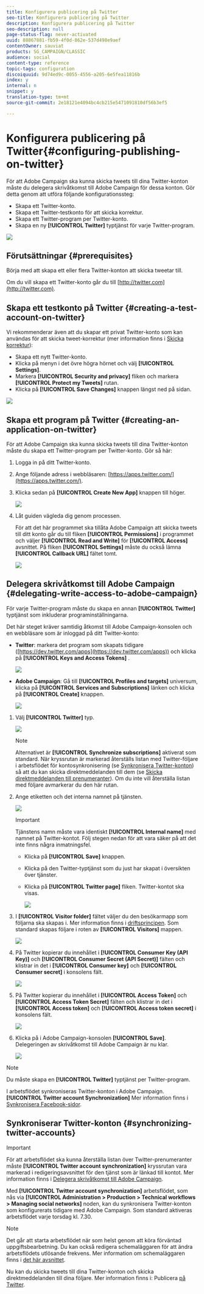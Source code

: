 ```yaml
---
title: Konfigurera publicering på Twitter
seo-title: Konfigurera publicering på Twitter
description: Konfigurera publicering på Twitter
seo-description: null
page-status-flag: never-activated
uuid: 88867881-fb59-4f0d-862e-537d498e9aef
contentOwner: sauviat
products: SG_CAMPAIGN/CLASSIC
audience: social
content-type: reference
topic-tags: configuration
discoiquuid: 9d74ed9c-0055-4556-a205-6e5fea11816b
index: y
internal: n
snippet: y
translation-type: tm+mt
source-git-commit: 2e18121e4094bc4cb215e5471091810df56b3ef5

---
```



# Konfigurera publicering på Twitter{#configuring-publishing-on-twitter}

För att Adobe Campaign ska kunna skicka tweets till dina Twitter-konton måste du delegera skrivåtkomst till Adobe Campaign för dessa konton. Gör detta genom att utföra följande konfigurationssteg:

* Skapa ett Twitter-konto.
* Skapa ett Twitter-testkonto för att skicka korrektur.
* Skapa ett Twitter-program per Twitter-konto.
* Skapa en ny **[!UICONTROL Twitter]** typtjänst för varje Twitter-program.

![](assets/social_diagram_twitter_service.png)

## Förutsättningar {#prerequisites}

Börja med att skapa ett eller flera Twitter-konton att skicka tweetar till.

Om du vill skapa ett Twitter-konto går du till [http://twitter.com](http://twitter.com).

## Skapa ett testkonto på Twitter {#creating-a-test-account-on-twitter}

Vi rekommenderar även att du skapar ett privat Twitter-konto som kan användas för att skicka tweet-korrektur (mer information finns i [Skicka korrektur](../../social/using/publishing-on-twitter.md#sending-the-proof)):

* Skapa ett nytt Twitter-konto.
* Klicka på menyn i det övre högra hörnet och välj **[!UICONTROL Settings]**.
* Markera **[!UICONTROL Security and privacy]** fliken och markera **[!UICONTROL Protect my Tweets]** rutan.
* Klicka på **[!UICONTROL Save Changes]** knappen längst ned på sidan.

![](assets/social_twitter_test_page.png)

## Skapa ett program på Twitter {#creating-an-application-on-twitter}

För att Adobe Campaign ska kunna skicka tweets till dina Twitter-konton måste du skapa ett Twitter-program per Twitter-konto. Gör så här:

1. Logga in på ditt Twitter-konto.
1. Ange följande adress i webbläsaren: [https://apps.twitter.com/](https://apps.twitter.com/).
1. Klicka sedan på **[!UICONTROL Create New App]** knappen till höger.

   ![](assets/social_create_twitter_app_001.png)

1. Låt guiden vägleda dig genom processen.

   För att det här programmet ska tillåta Adobe Campaign att skicka tweets till ditt konto går du till fliken **[!UICONTROL Permissions]** i programmet och väljer **[!UICONTROL Read and Write]** för **[!UICONTROL Access]** avsnittet. På fliken **[!UICONTROL Settings]** måste du också lämna **[!UICONTROL Callback URL]** fältet tomt.

   ![](assets/social_create_twitter_app_002.png)

## Delegera skrivåtkomst till Adobe Campaign {#delegating-write-access-to-adobe-campaign}

För varje Twitter-program måste du skapa en annan **[!UICONTROL Twitter]** typtjänst som inkluderar programinställningarna.

Det här steget kräver samtidig åtkomst till Adobe Campaign-konsolen och en webbläsare som är inloggad på ditt Twitter-konto:

* **Twitter**: markera det program som skapats tidigare ([https://dev.twitter.com/apps](https://dev.twitter.com/apps)) och klicka på **[!UICONTROL Keys and Access Tokens]** .

   ![](assets/social_twitter_service_002.png)

* **Adobe Campaign**: Gå till **[!UICONTROL Profiles and targets]** universum, klicka på **[!UICONTROL Services and Subscriptions]** länken och klicka på **[!UICONTROL Create]** knappen.

   ![](assets/social_twitter_service_007.png)

1. Välj **[!UICONTROL Twitter]** typ.

   ![](assets/social_twitter_service_008.png)

   >[!NOTE]
   >
   >Alternativet är **[!UICONTROL Synchronize subscriptions]** aktiverat som standard. När kryssrutan är markerad återställs listan med Twitter-följare i arbetsflödet för kontosynkronisering (se [Synkronisera Twitter-konton](#synchronizing-twitter-accounts)) så att du kan skicka direktmeddelanden till dem (se [Skicka direktmeddelanden till prenumeranter](../../social/using/publishing-on-twitter.md#sending-direct-messages-to-subscribers)). Om du inte vill återställa listan med följare avmarkerar du den här rutan.

1. Ange etiketten och det interna namnet på tjänsten.

   ![](assets/social_twitter_service_009.png)

   >[!IMPORTANT]
   >
   >Tjänstens namn måste vara identiskt **[!UICONTROL Internal name]** med namnet på Twitter-kontot. Följ stegen nedan för att vara säker på att det inte finns några inmatningsfel.

   * Klicka på **[!UICONTROL Save]** knappen.
   * Klicka på den Twitter-typtjänst som du just har skapat i översikten över tjänster.
   * Klicka på **[!UICONTROL Twitter page]** fliken. Twitter-kontot ska visas.

      ![](assets/social_twitter_service_010.png)

1. I **[!UICONTROL Visitor folder]** fältet väljer du den besökarmapp som följarna ska skapas i. Mer information finns i [driftsprincipen](../../social/using/publishing-on-twitter.md#operating-principle). Som standard skapas följare i roten av **[!UICONTROL Visitors]** mappen.

   ![](assets/social_twitter_service_010_b.png)

1. På Twitter kopierar du innehållet i **[!UICONTROL Consumer Key (API Key)]** och **[!UICONTROL Consumer Secret (API Secret)]** fälten och klistrar in det i **[!UICONTROL Consumer key]** och **[!UICONTROL Consumer secret]** i konsolens fält.

   ![](assets/social_twitter_service_012.png)

1. På Twitter kopierar du innehållet i **[!UICONTROL Access Token]** och **[!UICONTROL Access Token Secret]** fälten och klistrar in det i **[!UICONTROL Access token]** och **[!UICONTROL Access token secret]** i konsolens fält.

   ![](assets/social_twitter_service_013.png)

1. Klicka på i Adobe Campaign-konsolen **[!UICONTROL Save]**. Delegeringen av skrivåtkomst till Adobe Campaign är nu klar.

   ![](assets/social_twitter_service_014.png)

>[!NOTE]
>
>Du måste skapa en **[!UICONTROL Twitter]** typtjänst per Twitter-program.

I arbetsflödet synkroniseras Twitter-konton i Adobe Campaign. **[!UICONTROL Twitter account Synchronization]** Mer information finns i [Synkronisera Facebook-sidor](../../social/using/publishing-on-facebook-walls.md#synchronizing-facebook-pages).

## Synkroniserar Twitter-konton {#synchronizing-twitter-accounts}

>[!IMPORTANT]
>
>För att arbetsflödet ska kunna återställa listan över Twitter-prenumeranter måste **[!UICONTROL Twitter account synchronization]** kryssrutan vara markerad i redigeringsavsnittet för den tjänst som är länkad till kontot. Mer information finns i [Delegera skrivåtkomst till Adobe Campaign](#delegating-write-access-to-adobe-campaign).

Med **[!UICONTROL Twitter account synchronization]** arbetsflödet, som nås via **[!UICONTROL Administration > Production > Technical workflows > Managing social networks]** noden, kan du synkronisera Twitter-konton som konfigurerats tidigare med Adobe Campaign. Som standard aktiveras arbetsflödet varje torsdag kl. 7.30.

>[!NOTE]
>
>Det går att starta arbetsflödet när som helst genom att köra förväntad uppgiftsbearbetning. Du kan också redigera schemaläggaren för att ändra arbetsflödets utlösande frekvens. Mer information om schemaläggaren finns i [det här avsnittet](../../workflow/using/scheduler.md).

Nu kan du skicka tweets till dina Twitter-konton och skicka direktmeddelanden till dina följare. Mer information finns i: Publicera [på Twitter](../../social/using/publishing-on-twitter.md).
